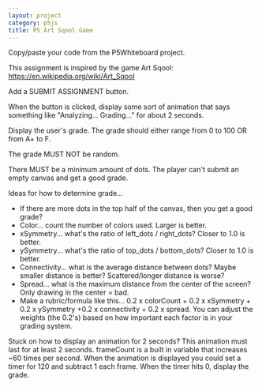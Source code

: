 ```yaml
---
layout: project
category: p5js
title: P5 Art Sqool Game
---
```


Copy/paste your code from the P5Whiteboard project.

This assignment is inspired by the game Art Sqool: https://en.wikipedia.org/wiki/Art_Sqool


Add a SUBMIT ASSIGNMENT button.

When the button is clicked, display some sort of animation that says something like "Analyzing... Grading..." for about 2 seconds.

Display the user's grade. The grade should either range from 0 to 100 OR from A+ to F.

 

The grade MUST NOT be random.

There MUST be a minimum amount of dots. The player can't submit an empty canvas and get a good grade.

 

Ideas for how to determine grade...

- If there are more dots in the top half of the canvas, then you get a good grade?
- Color... count the number of colors used. Larger is better.
- xSymmetry... what's the ratio of left_dots / right_dots? Closer to 1.0 is better.
- ySymmetry... what's the ratio of top_dots / bottom_dots? Closer to 1.0 is better.
- Connectivity... what is the average distance between dots? Maybe smaller distance is better? Scattered/longer distance is worse?
- Spread... what is the maximum distance from the center of the screen? Only drawing in the center = bad. 
- Make a rubric/formula like this... 0.2 x colorCount + 0.2 x xSymmetry + 0.2 x ySymmetry +0.2 x connectivity + 0.2 x spread. You can adjust the weights (the 0.2's) based on how important each factor is in your grading system. 
 

Stuck on how to display an animation for 2 seconds? This animation must last for at least 2 seconds. frameCount is a built in variable that increases ~60 times per second. When the animation is displayed you could set a timer for 120 and subtract 1 each frame. When the timer hits 0, display the grade.